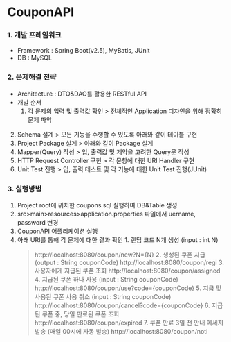 # CouponAPI

### 1. 개발 프레임워크
   - Framework : Spring Boot(v2.5), MyBatis, JUnit
   - DB : MySQL
### 2. 문제해결 전략
   - Architecture : DTO&DAO를 활용한 RESTful API
   - 개발 순서
      1. 각 문제의 입력 및 출력값 확인
    > 전체적인 Application 디자인을 위해 정확히 문제 파악
  2. Schema 설계
    > 모든 기능을 수행할 수 있도록 아래와 같이 테이블 구현
  3. Project Package 설계
    > 아래와 같이 Package 설계
  4. Mapper(Query) 작성
    > 입, 출력값 및 제약을 고려한 Query문 작성
  3. HTTP Request Controller 구현
    > 각 문항에 대한 URI Handler 구현
  4. Unit Test 진행
    > 입, 출력 테스트 및 각 기능에 대한 Unit Test 진행(JUnit)
   
### 3. 실행방법
  1. Project root에 위치한 coupons.sql 실행하여 DB&Table 생성
  2. src>main>resources>application.properties 파일에서 uername, password 변경
  3. CouponAPI 어플리케이션 실행
  4. 아래 URI를 통해 각 문제에 대한 결과 확인
    1. 랜덤 코드 N개 생성 (input : int N)
      > http://localhost:8080/coupon/new?N={N}
    2. 생성된 쿠폰 지급 (output : String couponCode)
      > http://localhost:8080/coupon/regi
    3. 사용자에게 지급된 쿠폰 조회
      > http://localhost:8080/coupon/assigned
    4. 지급된 쿠폰 하나 사용 (input : String couponCode)
      > http://localhost:8080/coupon/use?code={couponCode}
    5. 지급 및 사용된 쿠폰 사용 취소 (input : String couponCode)
      > http://localhost:8080/coupon/cancel?code={couponCode}
    6. 지급된 쿠폰 중, 당일 만료된 쿠폰 조회
      > http://localhost:8080/coupon/expired
    7. 쿠폰 만료 3일 전 안내 메세지 발송 (매일 00시에 자동 발송)
      > http://localhost:8080/coupon/noti

